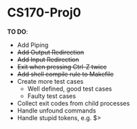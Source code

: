 # CS170-Proj0

__TO DO__:
* Add Piping
* ~~Add Output Redirection~~
* ~~Add Input Redirection~~
* ~~Exit when pressing Ctrl-Z twice~~
* ~~Add shell compile rule to Makefile~~
* Create more test cases
	* Well defined, good test cases
	* Faulty test cases
* Collect exit codes from child processes
* Handle unfound commands
* Handle stupid tokens, e.g. $>